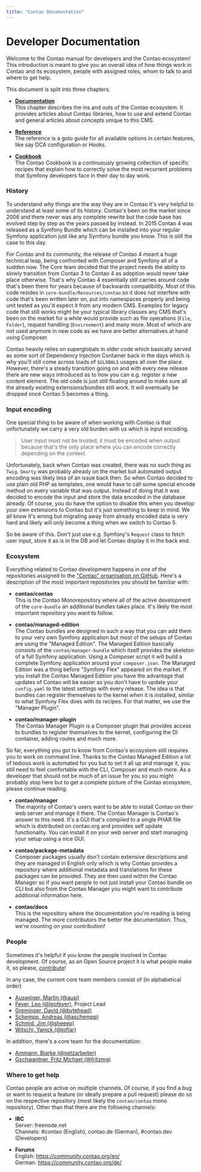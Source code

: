 ```yaml
---
title: "Contao Documentation"
---
```


# Developer Documentation

Welcome to the Contao manual for developers and the Contao ecosystem!
This introduction is meant to give you an overall idea of how things work in Contao and its ecosystem, people with assigned
roles, whom to talk to and where to get help.

This document is split into three chapters.

* **[Documentation](documentation)**<br>
  This chapter describes the ins and outs of the Contao ecosystem. It
  provides articles about Contao libraries, how to use and extend Contao
  and general articles about concepts unique to this CMS.
  
* **[Reference](reference)**<br>
  The reference is a goto guide for all available options in certain
  features, like say DCA configuration or Hooks.

* **[Cookbook](cookbook)**<br>
  The Contao Cookbook is a continuously growing collection of specific
  recipes that explain how to correctly solve the most recurrent problems
  that Symfony developers face in their day to day work.

### History

To understand why things are the way they are in Contao it's very helpful to understand at least some of its history.
Contao's been on the market since 2006 and there never was any complete rewrite but the code base has evolved
step by step as the years passed by instead. In 2015 Contao 4 was released as a Symfony Bundle which can be installed
into your regular Symfony application just like any Symfony bundle you know.
This is still the case to this day.

For Contao and its community, the release of Contao 4 meant a huge technical leap, being confronted with Composer and Symfony
all of a sudden now.
The Core team decided that the project needs the ability to slowly transition from Contao 3 to Contao 4 as adoption would
never take place otherwise. That's why Contao 4 essentially still carries around code that's been there for years because
of backwards compatibility.
Most of this code resides in `core-bundle/Resources/contao` so it does not interfere with code that's been written later
on, put into namespaces properly and being unit tested as you'd expect it from any modern CMS.
Examples for legacy code that still works might be your typical library classes any CMS that's been on the market for
a while would provide such as file operations (`File`, `Folder`), request handling (`Environment`) and many more. Most
of which are not used anymore in new code as we have are better alternatives at hand using Composer.

Contao heavily relies on superglobals in older code which basically served as some sort of Dependency Injection Container
back in the days which is why you'll still come across loads of `$GLOBALS` usages all over the place.
However, there's a steady transition going on and with every new release there are new ways introduced as to how you can
e.g. register a new content element. The old code is just still floating around to make sure all the already existing
extensions/bundles still work. It will eventually be dropped once Contao 5 becomes a thing.

### Input encoding

One special thing to be aware of when working with Contao is that unfortunately we carry a very old burden with us which
is input encoding.

> User input must not be trusted, it must be encoded when output because that's the only place where you can encode
> correctly depending on the context.

Unfortunately, back when Contao was created, there was no such thing as `Twig`. `Smarty` was probably already on the market
but automated output encoding was likely less of an issue back then.
So when Contao decided to use plain old PHP as templates, one would have to call some special encode method on every
variable that was output. Instead of doing that it was decided to encode the input and store the data encoded in the
database already. Of course, you do have the option to disable this when you develop your own extensions to Contao but
it's just something to keep in mind. We all know it's wrong but migrating away from already encoded data is very hard
and likely will only become a thing when we switch to Contao 5.

So be aware of this. Don't just use e.g. Symfony's `Request` class to fetch user input, store it as is in the DB and
let Contao display it in the back end.

### Ecosystem

Everything related to Contao development happens in one of the repositories assigned to the ["Contao" organisation on
GitHub][1]. Here's a description of the most important repositories you should be familiar with:

* **contao/contao**<br>
  This is the Contao Monorepository where all of the active development of the `core-bundle` an additional bundles takes
  place. It's likely the most important repository you want to follow.

* **contao/managed-edition**<br>
  The Contao bundles are designed in such a way that you can add them to your very own Symfony application but most of
  the setups of Contao are using the "Managed Edition". The Managed Edition basically consists of the `contao/manager-bundle`
  which itself provides the skeleton of a full Symfony application. Using a Composer script it will build a complete
  Symfony application around your `composer.json`. The Managed Edition was a thing before "Symfony Flex" appeared on the
  market. If you install the Contao Managed Edition you have the advantage that updates of Contao will be easier as you
  don't have to update your `config.yaml` to the latest settings with every release.
  The idea is that bundles can register themselves to the kernel when it is installed, similar to what Symfony Flex does
  with its recipes. For that matter, we use the "Manager Plugin".
  
* **contao/manager-plugin**<br>
  The Contao Manager Plugin is a Composer plugin that provides access to bundles to register themselves to the kernel,
  configuring the DI container, adding routes and much more.

So far, everything you got to know from Contao's ecosystem still requires you to work on command line. Thanks to the
Contao Managed Edition a lot of tedious work is automated for you but to set it all up and manage it, you still need to
feel comfortable with the CLI, Composer and much more. As a developer that should not be much of an issue for you so you
might probably stop here but to get a complete picture of the Contao ecosystem, please continue reading.
  
* **contao/manager**<br>
  The majority of Contao's users want to be able to install Contao on their web server and manage it there.
  The Contao Manager is Contao's answer to this need. It's a GUI that's compiled to a single PHAR file which is distributed
  on contao.org and provides self update functionality. You can install it on your web server and start managing your
  setup using a nice GUI.

* **contao/package-metadata**<br>
  Composer packages usually don't contain extensive descriptions and they are managed in English only which is why
  Contao provides a repository where additional metadata and translations for these packages can be provided. They
  are then used within the Contao Manager so if you want people to not just install your Contao bundle on CLI but also
  from the Contao Manager you might want to contribute additional information here.
  
* **contao/docs**<br>
  This is the repository where the documentation you're reading is being managed. The more contributors the better the
  documentation. Thus, we're counting on your contribution!
  
  
### People

Sometimes it's helpful if you know the people involved in Contao development. Of course, as an Open Source project
it is what people make it, so please, [contribute][2]!

In any case, the current core team members consist of (in alphabetical order)

* [Auswöger, Martin (@ausi)](https://github.com/ausi) 
* [Feyer, Leo (@leofeyer)](https://github.com/leofeyer), Project Lead 
* [Greminger, David (@bytehead)](https://github.com/bytehead) 
* [Schempp, Andreas (@aschempp)](https://github.com/aschempp) 
* [Schmid, Jim (@sheeep)](https://github.com/sheeep) 
* [Witschi, Yanick (@toflar)](https://github.com/toflar) 

In addition, there's a core team for the documentation:

* [Ammann, Bjarke (@netzarbeiter)](https://github.com/netzarbeiter) 
* [Gschwantner, Fritz Michael (@fritzmg)](https://github.com/fritzmg) 

### Where to get help

Contao people are active on multiple channels. Of course, if you find a bug or want to request a feature (or ideally
prepare a pull request) please do so on the respective repository (most likely the `contao/contao` mono repository).
Other than that there are the following channels:

* **IRC**<br>
  Server: freenode.net<br>
  Channels: #contao (English), contao.de (German), #contao.dev (Developers)
  
* **Forums**<br>
  English: https://community.contao.org/en/<br>
  German: https://community.contao.org/de/


[1]: https://github.com/contao
[2]: https://github.com/contao/contao/blob/master/.github/CONTRIBUTING.md
